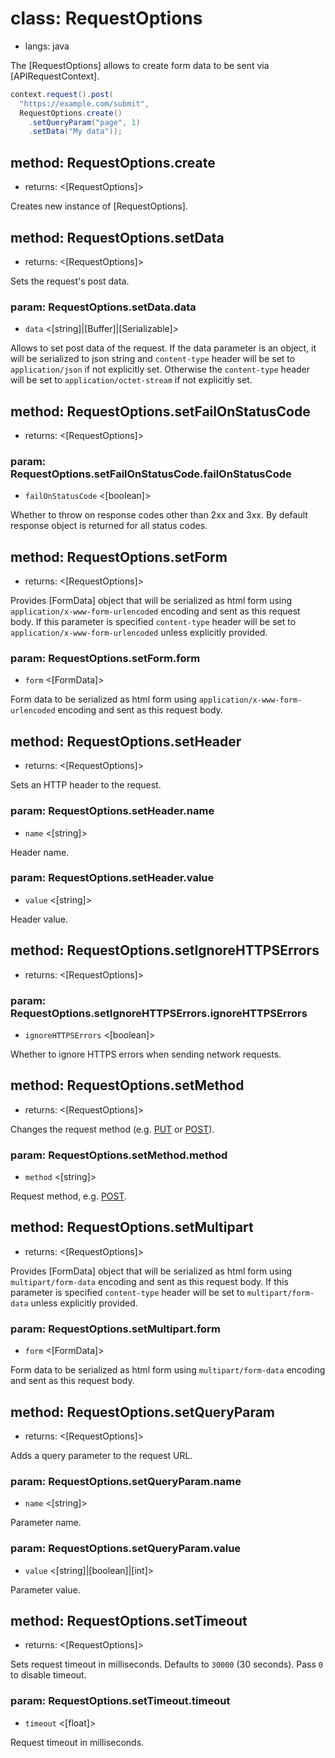 # class: RequestOptions
* langs: java

The [RequestOptions] allows to create form data to be sent via [APIRequestContext].

```java
context.request().post(
  "https://example.com/submit",
  RequestOptions.create()
    .setQueryParam("page", 1)
    .setData("My data"));
```

## method: RequestOptions.create
- returns: <[RequestOptions]>

Creates new instance of [RequestOptions].

## method: RequestOptions.setData
- returns: <[RequestOptions]>

Sets the request's post data.

### param: RequestOptions.setData.data
- `data` <[string]|[Buffer]|[Serializable]>

Allows to set post data of the request. If the data parameter is an object, it will be serialized to json string
and `content-type` header will be set to `application/json` if not explicitly set. Otherwise the `content-type` header will be
set to `application/octet-stream` if not explicitly set.

## method: RequestOptions.setFailOnStatusCode
- returns: <[RequestOptions]>

### param: RequestOptions.setFailOnStatusCode.failOnStatusCode
- `failOnStatusCode` <[boolean]>

Whether to throw on response codes other than 2xx and 3xx. By default response object is returned
for all status codes.

## method: RequestOptions.setForm
- returns: <[RequestOptions]>

Provides [FormData] object that will be serialized as html form using `application/x-www-form-urlencoded` encoding and sent as
this request body. If this parameter is specified `content-type` header will be set to `application/x-www-form-urlencoded`
unless explicitly provided.

### param: RequestOptions.setForm.form
- `form` <[FormData]>

Form data to be serialized as html form using `application/x-www-form-urlencoded` encoding and sent as
this request body.

## method: RequestOptions.setHeader
- returns: <[RequestOptions]>

Sets an HTTP header to the request.

### param: RequestOptions.setHeader.name
- `name` <[string]>

Header name.

### param: RequestOptions.setHeader.value
- `value` <[string]>

Header value.

## method: RequestOptions.setIgnoreHTTPSErrors
- returns: <[RequestOptions]>

### param: RequestOptions.setIgnoreHTTPSErrors.ignoreHTTPSErrors
- `ignoreHTTPSErrors` <[boolean]>

Whether to ignore HTTPS errors when sending network requests.

## method: RequestOptions.setMethod
- returns: <[RequestOptions]>

Changes the request method (e.g. [PUT](https://developer.mozilla.org/en-US/docs/Web/HTTP/Methods/PUT) or
[POST](https://developer.mozilla.org/en-US/docs/Web/HTTP/Methods/POST)).

### param: RequestOptions.setMethod.method
- `method` <[string]>

Request method, e.g. [POST](https://developer.mozilla.org/en-US/docs/Web/HTTP/Methods/POST).

## method: RequestOptions.setMultipart
- returns: <[RequestOptions]>

Provides [FormData] object that will be serialized as html form using `multipart/form-data` encoding and sent as
this request body. If this parameter is specified `content-type` header will be set to `multipart/form-data`
unless explicitly provided.

### param: RequestOptions.setMultipart.form
- `form` <[FormData]>

Form data to be serialized as html form using `multipart/form-data` encoding and sent as
this request body.

## method: RequestOptions.setQueryParam
- returns: <[RequestOptions]>

Adds a query parameter to the request URL.

### param: RequestOptions.setQueryParam.name
- `name` <[string]>

Parameter name.

### param: RequestOptions.setQueryParam.value
- `value` <[string]|[boolean]|[int]>

Parameter value.

## method: RequestOptions.setTimeout
- returns: <[RequestOptions]>

Sets request timeout in milliseconds. Defaults to `30000` (30 seconds). Pass `0` to disable timeout.

### param: RequestOptions.setTimeout.timeout
- `timeout` <[float]>

Request timeout in milliseconds.
